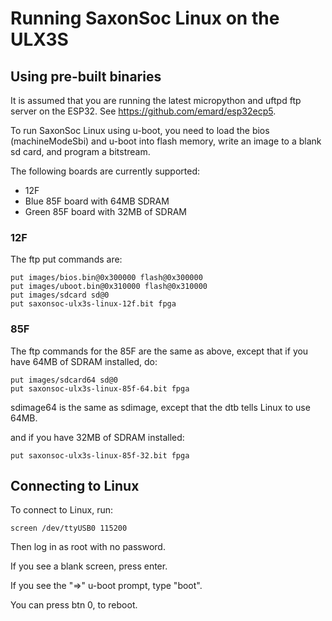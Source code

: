 # Running SaxonSoc Linux on the ULX3S

## Using pre-built binaries

It is assumed that you are running the latest micropython and uftpd ftp server on the ESP32. See https://github.com/emard/esp32ecp5.

To run SaxonSoc Linux using u-boot, you need to load the bios (machineModeSbi) and u-boot into flash memory, write an image to a blank sd card, and program a bitstream.

The following boards are currently supported:

- 12F
- Blue 85F board with 64MB SDRAM
- Green 85F board with 32MB of SDRAM

### 12F

The ftp put commands are:

```
put images/bios.bin@0x300000 flash@0x300000
put images/uboot.bin@0x310000 flash@0x310000
put images/sdcard sd@0
put saxonsoc-ulx3s-linux-12f.bit fpga
```

### 85F

The ftp commands for the 85F are the same as above, except that if you have 64MB of SDRAM installed, do:

```
put images/sdcard64 sd@0
put saxonsoc-ulx3s-linux-85f-64.bit fpga
```

sdimage64 is the same as sdimage, except that the dtb tells Linux to use 64MB.

and if you have 32MB of SDRAM installed:

```
put saxonsoc-ulx3s-linux-85f-32.bit fpga
```

## Connecting to Linux

To connect to Linux, run:

```
screen /dev/ttyUSB0 115200
```

Then log in as root with no password.

If you see a blank screen, press enter.

If you see the "=>" u-boot prompt, type "boot".

You can press btn 0, to reboot.

